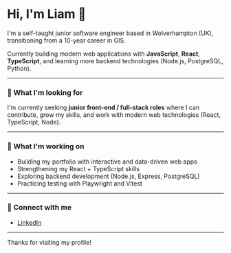 # Hi, I'm Liam 👋

I'm a self-taught junior software engineer based in Wolverhampton (UK), transitioning from a 10-year career in GIS. 

Currently building modern web applications with **JavaScript**, **React**, **TypeScript**, and learning more backend technologies (Node.js, PostgreSQL, Python).

---


### 🎯 What I'm looking for

I'm currently seeking **junior front-end / full-stack roles** where I can contribute, grow my skills, and work with modern web technologies (React, TypeScript, Node).

---

### 🌱 What I'm working on

- Building my portfolio with interactive and data-driven web apps
- Strengthening my React + TypeScript skills
- Exploring backend development (Node.js, Express, PostgreSQL)
- Practicing testing with Playwright and Vitest

---


### 🔗 Connect with me

- [LinkedIn](https://www.linkedin.com/in/liam-peynado-7947b435a/)

---

Thanks for visiting my profile!




